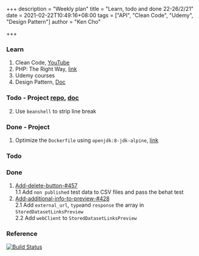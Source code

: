 +++
description = "Weekly plan"
title = "Learn, todo and done 22-26/2/21"
date = 2021-02-22T10:49:16+08:00
tags = ["API", "Clean Code", "Udemy", "Design Pattern"]
author = "Ken Cho"

+++  
### Learn
1. Clean Code, [YouTube](https://www.youtube.com/watch?v=7EmboKQH8lM)
2. PHP: The Right Way, [link](https://phptherightway.com/)
3. Udemy courses
4. Design Pattern, [Doc](https://designpatternsphp.readthedocs.io/en/latest/README.html)

### Todo - Project [repo](https://github.com/kencho51/mint_doi), [doc](https://docs.google.com/document/d/1CopK9e9QclOd91WRN1LREEBefMDb5cWoHiElj3IfKLc/edit#)
2. Use `beanshell` to strip line break  

### Done - Project
1. Optimize the `Dockerfile` using `openjdk:8-jdk-alpine`, [link](https://medium.com/@migueldoctor/how-to-create-a-custom-docker-image-with-jdk8-maven-and-gradle-ddc90f41cee4)
   


### Todo


### Done
1. [Add-delete-button-#457](https://github.com/gigascience/gigadb-website/pull/503)  
   1.1 Add `non published` test data to CSV files and pass the behat test
2. [Add-additional-info-to-preview-#428](https://github.com/gigascience/gigadb-website/pull/550)  
   2.1 Add `external_url`, `type`and `response` the array in `StoredDatasetLinksPreview`  
   2.2 Add `webClient` to `StoredDatasetLinksPreview`   



### Reference


[![Build Status](https://travis-ci.com/kencho51/gigathing.svg?branch=master)](https://travis-ci.com/kencho51/gigathing)


